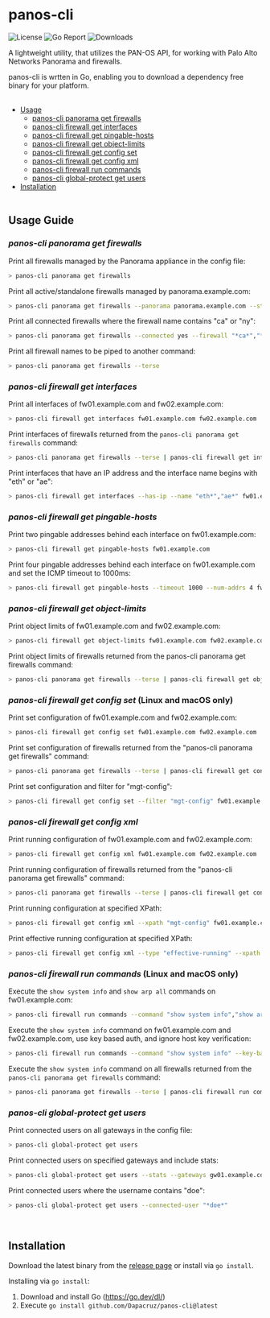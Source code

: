 # panos-cli

![License](https://img.shields.io/github/license/dapacruz/panos-cli)
![Go Report](https://goreportcard.com/badge/github.com/Dapacruz/panos-cli)
![Downloads](https://img.shields.io/github/downloads/Dapacruz/panos-cli/total)

A lightweight utility, that utilizes the PAN-OS API, for working with Palo Alto Networks Panorama and firewalls.<br />

panos-cli is wrtten in Go, enabling you to download a dependency free binary for your platform.<br /><br />

- [Usage](#usage-guide)
  - [panos-cli panorama get firewalls](#panos-cli-panorama-get-firewalls)
  - [panos-cli firewall get interfaces](#panos-cli-firewall-get-interfaces)
  - [panos-cli firewall get pingable-hosts](#panos-cli-firewall-get-pingable-hosts)
  - [panos-cli firewall get object-limits](#panos-cli-firewall-get-object-limits)
  - [panos-cli firewall get config set](#panos-cli-firewall-get-config-set-linux-and-macos-only)
  - [panos-cli firewall get config xml](#panos-cli-firewall-get-config-xml)
  - [panos-cli firewall run commands](#panos-cli-firewall-run-commands-linux-and-macos-only)
  - [panos-cli global-protect get users](#panos-cli-global-protect-get-users)
- [Installation](#installation)
<br /><br />

## Usage Guide
### *panos-cli panorama get firewalls*
Print all firewalls managed by the Panorama appliance in the config file:
```sh
> panos-cli panorama get firewalls
```
Print all active/standalone firewalls managed by panorama.example.com:
```sh
> panos-cli panorama get firewalls --panorama panorama.example.com --state active,standalone
```

Print all connected firewalls where the firewall name contains "ca" or "ny":
```sh
> panos-cli panorama get firewalls --connected yes --firewall "*ca*","*ny*"
```

Print all firewall names to be piped to another command:
```sh
> panos-cli panorama get firewalls --terse
```
### *panos-cli firewall get interfaces*
Print all interfaces of fw01.example.com and fw02.example.com:
```sh
> panos-cli firewall get interfaces fw01.example.com fw02.example.com
```

Print interfaces of firewalls returned from the `panos-cli panorama get firewalls` command:
```sh
> panos-cli panorama get firewalls --terse | panos-cli firewall get interfaces
```

Print interfaces that have an IP address and the interface name begins with "eth" or "ae":
```sh
> panos-cli firewall get interfaces --has-ip --name "eth*","ae*" fw01.example.com
```
### *panos-cli firewall get pingable-hosts*

Print two pingable addresses behind each interface on fw01.example.com:
```sh
> panos-cli firewall get pingable-hosts fw01.example.com
```

Print four pingable addresses behind each interface on fw01.example.com and set the ICMP timeout to 1000ms:
```sh
> panos-cli firewall get pingable-hosts --timeout 1000 --num-addrs 4 fw01.example.com
```
### *panos-cli firewall get object-limits*

Print object limits of fw01.example.com and fw02.example.com:
```sh
> panos-cli firewall get object-limits fw01.example.com fw02.example.com
```

Print object limits of firewalls returned from the panos-cli panorama get firewalls command:
```sh
> panos-cli panorama get firewalls --terse | panos-cli firewall get object-limits
```
### *panos-cli firewall get config set* (Linux and macOS only)

Print set configuration of fw01.example.com and fw02.example.com:
```sh
> panos-cli firewall get config set fw01.example.com fw02.example.com
```

Print set configuration of firewalls returned from the "panos-cli panorama get firewalls" command:
```sh
> panos-cli panorama get firewalls --terse | panos-cli firewall get config set --key-based-auth
```

Print set configuration and filter for "mgt-config":
```sh
> panos-cli firewall get config set --filter "mgt-config" fw01.example.com
```
### *panos-cli firewall get config xml*

Print running configuration of fw01.example.com and fw02.example.com:
```sh
> panos-cli firewall get config xml fw01.example.com fw02.example.com
```

Print running configuration of firewalls returned from the "panos-cli panorama get firewalls" command:
```sh
> panos-cli panorama get firewalls --terse | panos-cli firewall get config xml
```

Print running configuration at specified XPath:
```sh
> panos-cli firewall get config xml --xpath "mgt-config" fw01.example.com
```

Print effective running configuration at specified XPath:
```sh
> panos-cli firewall get config xml --type "effective-running" --xpath "mgt-config" fw01.example.com
```
### *panos-cli firewall run commands* (Linux and macOS only)
Execute the `show system info` and `show arp all` commands on fw01.example.com:
```sh
> panos-cli firewall run commands --command "show system info","show arp all" fw01.example.com
```

Execute the `show system info` command on fw01.example.com and fw02.example.com, use key based auth, and ignore host key verification:
```sh
> panos-cli firewall run commands --command "show system info" --key-based-auth --insecure fw01.example.com fw02.example.com
```

Execute the `show system info` command on all firewalls returned from the `panos-cli panorama get firewalls` command:
```sh
> panos-cli panorama get firewalls --terse | panos-cli firewall run commands --command "show system info" --key-based-auth
```
### *panos-cli global-protect get users*
Print connected users on all gateways in the config file:
```sh
> panos-cli global-protect get users
```

Print connected users on specified gateways and include stats:
```sh
> panos-cli global-protect get users --stats --gateways gw01.example.com,gw02.example.com
```

Print connected users where the username contains "doe":
```sh
> panos-cli global-protect get users --connected-user "*doe*"
```
<br />

## Installation

Download the latest binary from the [release page](https://github.com/Dapacruz/panos-cli/releases/latest) or install via `go install`.

Installing via `go install`:
1. Download and install Go (https://go.dev/dl/)
2. Execute `go install github.com/Dapacruz/panos-cli@latest`
